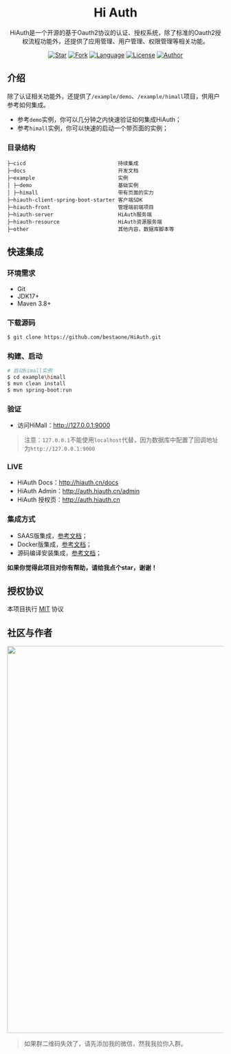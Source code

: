 <h1 align="center">Hi Auth</h1>

<div align="center">

HiAuth是一个开源的基于Oauth2协议的认证、授权系统，除了标准的Oauth2授权流程功能外，还提供了应用管理、用户管理、权限管理等相关功能。

[![Star](https://img.shields.io/github/stars/bestaone/HiAuth?color=42b883&logo=github&style=flat-square)](https://github.com/bestaone/HiAuth/stargazers)
[![Fork](https://img.shields.io/github/forks/bestaone/HiAuth?color=42b883&logo=github&style=flat-square)](https://github.com/bestaone/HiAuth/network/members)
[![Language](https://img.shields.io/badge/%E8%AF%AD%E8%A8%80-Java%20%7C%20Springboot%20%7C%20Vue3-red?style=flat-square&color=42b883)](https://github.com/bestaone/HiAuth)
[![License](https://img.shields.io/github/license/bestaone/HiAuth?color=42b883&style=flat-square)](https://github.com/bestaone/HiAuth/blob/master/LICENSE)
[![Author](https://img.shields.io/badge/作者-码道功臣-orange.svg)](https://github.com/bestaone)

</div>

## 介绍
除了认证相关功能外，还提供了`/example/demo`、`/example/himall`项目，供用户参考如何集成。

- 参考`demo`实例，你可以几分钟之内快速验证如何集成HiAuth；
- 参考`himall`实例，你可以快速的启动一个带页面的实例；

### 目录结构
```
├─cicd                              持续集成
├─docs                              开发文档
├─example                           实例
│ ├─demo                            基础实例
│ ├─himall                          带有页面的实力
├─hiauth-client-spring-boot-starter 客户端SDK
├─hiauth-front                      管理端前端项目
├─hiauth-server                     HiAuth服务端
├─hiauth-resource                   HiAuth资源服务端
├─other                             其他内容，数据库脚本等
```

## 快速集成

### 环境需求
- Git
- JDK17+
- Maven 3.8+

### 下载源码
```sh
$ git clone https://github.com/bestaone/HiAuth.git
```
### 构建、启动
```sh
# 启动himall实例
$ cd example\himall
$ mvn clean install
$ mvn spring-boot:run
```

### 验证
- 访问HiMall：http://127.0.0.1:9000

> 注意：`127.0.0.1`不能使用`localhost`代替，因为数据库中配置了回调地址为`http://127.0.0.1:9000`

### LIVE
- HiAuth Docs：http://hiauth.cn/docs
- HiAuth Admin：http://auth.hiauth.cn/admin
- HiAuth 授权页：http://auth.hiauth.cn

### 集成方式
- SAAS版集成，[参考文档](http://hiauth.cn/docs)；
- Docker版集成，[参考文档](http://hiauth.cn/docs)；
- 源码编译安装集成，[参考文档](http://hiauth.cn/docs)；

**如果你觉得此项目对你有帮助，请给我点个star，谢谢！**

## 授权协议
本项目执行 [MIT](https://github.com/bestaone/HiAuth/blob/master/LICENSE) 协议

## 社区与作者
<p align="center">
  <img width="900" src="https://hiauth.oss-cn-zhangjiakou.aliyuncs.com/community_wechat.jpg">
</p>

>如果群二维码失效了，请先添加我的微信，然我我拉你入群。